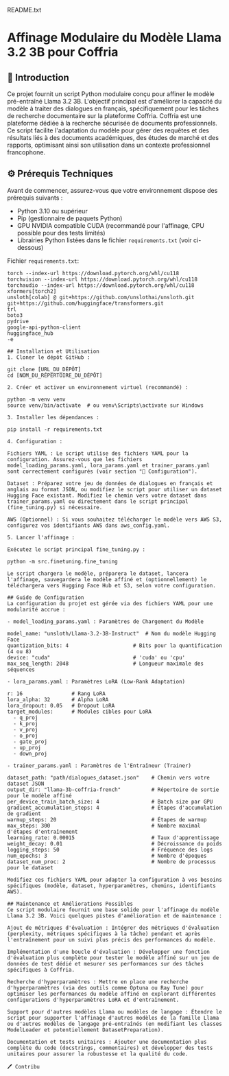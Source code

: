 README.txt

# Affinage Modulaire du Modèle Llama 3.2 3B pour Coffria

## 📌 Introduction

Ce projet fournit un script Python modulaire conçu pour affiner le modèle pré-entraîné Llama 3.2 3B. L'objectif principal est d'améliorer la capacité du modèle à traiter des dialogues en français, spécifiquement pour les tâches de recherche documentaire sur la plateforme Coffria. Coffria est une plateforme dédiée à la recherche sécurisée de documents professionnels. Ce script facilite l'adaptation du modèle pour gérer des requêtes et des résultats liés à des documents académiques, des études de marché et des rapports, optimisant ainsi son utilisation dans un contexte professionnel francophone.

## ⚙️ Prérequis Techniques

Avant de commencer, assurez-vous que votre environnement dispose des prérequis suivants :

- Python 3.10 ou supérieur
- Pip (gestionnaire de paquets Python)
- GPU NVIDIA compatible CUDA (recommandé pour l'affinage, CPU possible pour des tests limités)
- Librairies Python listées dans le fichier `requirements.txt` (voir ci-dessous)

Fichier `requirements.txt`:

```text
torch --index-url https://download.pytorch.org/whl/cu118
torchvision --index-url https://download.pytorch.org/whl/cu118
torchaudio --index-url https://download.pytorch.org/whl/cu118
xformers[torch2]
unsloth[colab] @ git+https://github.com/unslothai/unsloth.git
git+https://github.com/huggingface/transformers.git
trl
boto3
pydrive
google-api-python-client
huggingface_hub
-e

## Installation et Utilisation
1. Cloner le dépôt GitHub :

git clone [URL_DU_DÉPÔT]
cd [NOM_DU_RÉPERTOIRE_DU_DÉPÔT]

2. Créer et activer un environnement virtuel (recommandé) :

python -m venv venv
source venv/bin/activate  # ou venv\Scripts\activate sur Windows

3. Installer les dépendances :

pip install -r requirements.txt

4. Configuration :

Fichiers YAML : Le script utilise des fichiers YAML pour la configuration. Assurez-vous que les fichiers model_loading_params.yaml, lora_params.yaml et trainer_params.yaml sont correctement configurés (voir section "🔧 Configuration").

Dataset : Préparez votre jeu de données de dialogues en français et anglais au format JSON, ou modifiez le script pour utiliser un dataset Hugging Face existant. Modifiez le chemin vers votre dataset dans trainer_params.yaml ou directement dans le script principal (fine_tuning.py) si nécessaire.

AWS (Optionnel) : Si vous souhaitez télécharger le modèle vers AWS S3, configurez vos identifiants AWS dans aws_config.yaml.

5. Lancer l'affinage :

Exécutez le script principal fine_tuning.py :

python -m src.finetuning.fine_tuning

Le script chargera le modèle, préparera le dataset, lancera l'affinage, sauvegardera le modèle affiné et (optionnellement) le téléchargera vers Hugging Face Hub et S3, selon votre configuration.

## Guide de Configuration
La configuration du projet est gérée via des fichiers YAML pour une modularité accrue :

- model_loading_params.yaml : Paramètres de Chargement du Modèle

model_name: "unsloth/Llama-3.2-3B-Instruct"  # Nom du modèle Hugging Face
quantization_bits: 4                     # Bits pour la quantification (4 ou 8)
device: "cuda"                           # 'cuda' ou 'cpu'
max_seq_length: 2048                     # Longueur maximale des séquences

- lora_params.yaml : Paramètres LoRA (Low-Rank Adaptation)

r: 16                # Rang LoRA
lora_alpha: 32       # Alpha LoRA
lora_dropout: 0.05   # Dropout LoRA
target_modules:      # Modules cibles pour LoRA
  - q_proj
  - k_proj
  - v_proj
  - o_proj
  - gate_proj
  - up_proj
  - down_proj

- trainer_params.yaml : Paramètres de l'Entraîneur (Trainer)  

dataset_path: "path/dialogues_dataset.json"    # Chemin vers votre dataset JSON
output_dir: "llama-3b-coffria-french"          # Répertoire de sortie pour le modèle affiné
per_device_train_batch_size: 4                 # Batch size par GPU
gradient_accumulation_steps: 4                 # Étapes d'accumulation de gradient
warmup_steps: 20                               # Étapes de warmup
max_steps: 300                                 # Nombre maximal d'étapes d'entraînement
learning_rate: 0.00015                         # Taux d'apprentissage
weight_decay: 0.01                             # Décroissance du poids
logging_steps: 50                              # Fréquence des logs
num_epochs: 3                                  # Nombre d'époques
dataset_num_proc: 2                            # Nombre de processus pour le dataset

Modifiez ces fichiers YAML pour adapter la configuration à vos besoins spécifiques (modèle, dataset, hyperparamètres, chemins, identifiants AWS).

## Maintenance et Améliorations Possibles
Ce script modulaire fournit une base solide pour l'affinage du modèle Llama 3.2 3B. Voici quelques pistes d'amélioration et de maintenance :

Ajout de métriques d'évaluation : Intégrer des métriques d'évaluation (perplexity, métriques spécifiques à la tâche) pendant et après l'entraînement pour un suivi plus précis des performances du modèle.

Implémentation d'une boucle d'évaluation : Développer une fonction d'évaluation plus complète pour tester le modèle affiné sur un jeu de données de test dédié et mesurer ses performances sur des tâches spécifiques à Coffria.

Recherche d'hyperparamètres : Mettre en place une recherche d'hyperparamètres (via des outils comme Optuna ou Ray Tune) pour optimiser les performances du modèle affiné en explorant différentes configurations d'hyperparamètres LoRA et d'entraînement.

Support pour d'autres modèles Llama ou modèles de langage : Étendre le script pour supporter l'affinage d'autres modèles de la famille Llama ou d'autres modèles de langage pré-entraînés (en modifiant les classes ModelLoader et potentiellement DatasetPreparation).

Documentation et tests unitaires : Ajouter une documentation plus complète du code (docstrings, commentaires) et développer des tests unitaires pour assurer la robustesse et la qualité du code.

🖊 Contribu
